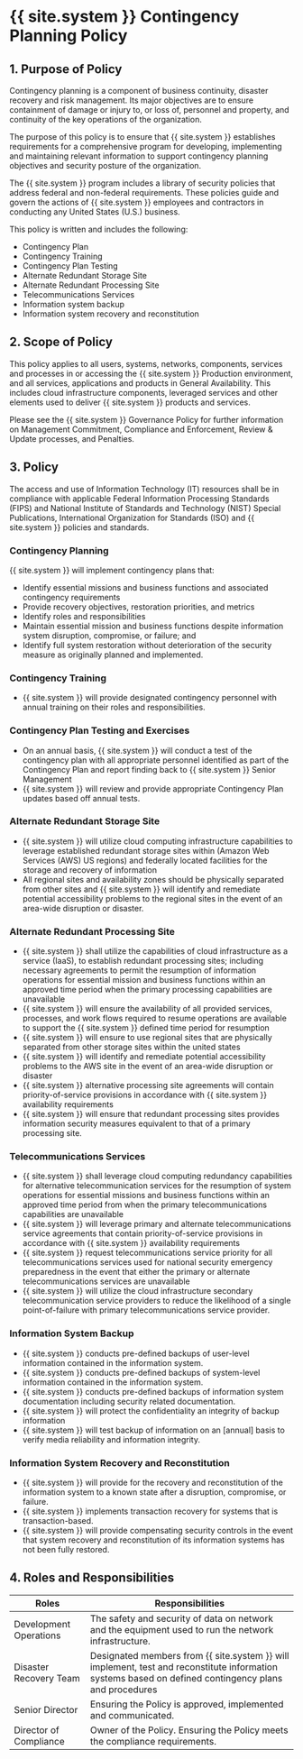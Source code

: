 # {{ site.system }} Contingency Planning Policy

## 1. Purpose of Policy
Contingency planning is a component of business continuity, disaster recovery and risk management. Its major objectives are to ensure containment of damage or injury to, or loss of, personnel and property, and continuity of the key operations of the organization.

The purpose of this policy is to ensure that {{ site.system }} establishes requirements for a comprehensive program for developing, implementing and maintaining relevant information to support contingency planning objectives and security posture of the organization.

The {{ site.system }} program includes a library of security policies that address federal and non-federal requirements. These policies guide and govern the actions of {{ site.system }} employees and contractors in conducting any United States (U.S.) business.

This policy is written and includes the following:
* Contingency Plan
* Contingency Training
* Contingency Plan Testing
* Alternate Redundant Storage Site
* Alternate Redundant  Processing Site
* Telecommunications Services
* Information system backup
* Information system  recovery and reconstitution

## 2. Scope of Policy
This policy applies to all users, systems, networks, components, services and processes in or accessing the {{ site.system }} Production environment, and all services, applications and products in General Availability.  This includes cloud infrastructure components, leveraged services and other elements used to deliver {{ site.system }} products and services.

Please see the {{ site.system }} Governance Policy for further information on Management Commitment, Compliance and Enforcement, Review & Update processes, and Penalties.

## 3. Policy
The access and use of Information Technology (IT) resources shall be in compliance with applicable Federal Information Processing Standards (FIPS) and National Institute of Standards and Technology (NIST) Special Publications, International Organization for Standards (ISO) and {{ site.system }} policies and standards.

### Contingency Planning
{{ site.system }} will implement contingency plans that:
* Identify essential missions and business functions and associated contingency requirements
* Provide recovery objectives, restoration priorities, and metrics
* Identify roles and responsibilities
* Maintain essential mission and business functions despite information system disruption, compromise, or failure; and
* Identify full system restoration without deterioration of the security measure as originally planned and implemented.

### Contingency Training
* {{ site.system }} will provide designated contingency personnel with annual training on their roles and responsibilities.

### Contingency Plan Testing and Exercises
* On an annual basis, {{ site.system }} will conduct a test of the contingency plan with all appropriate personnel identified as part of the Contingency Plan and report finding back to {{ site.system }} Senior Management
* {{ site.system }} will review and provide appropriate Contingency Plan updates based off annual tests.  

### Alternate Redundant Storage Site
* {{ site.system }} will utilize cloud computing infrastructure capabilities to leverage established redundant storage sites within (Amazon Web Services (AWS)  US regions) and federally located facilities for the storage and recovery of information
* All regional sites and availability zones should be physically separated from other sites and {{ site.system }} will identify and remediate potential accessibility problems to the regional sites in the event of an area-wide disruption or disaster.  

### Alternate Redundant Processing Site
* {{ site.system }} shall utilize the capabilities of cloud infrastructure as a service (IaaS), to establish redundant processing sites; including necessary agreements to permit the resumption of information operations for essential mission and business functions within an approved time period when the primary processing capabilities are unavailable
* {{ site.system }} will ensure the availability of all provided services, processes, and work flows required to resume operations are available to support the {{ site.system }} defined time period for resumption
* {{ site.system }} will ensure to use regional sites that are physically separated from other storage sites within the united states
* {{ site.system }} will identify and remediate potential accessibility problems to the AWS site in the event of an area-wide disruption or disaster
* {{ site.system }} alternative processing site agreements will contain priority-of-service provisions in accordance with {{ site.system }} availability requirements
* {{ site.system }} will ensure that redundant processing sites provides information security measures equivalent to that of a primary processing site.

### Telecommunications Services
* {{ site.system }} shall leverage cloud computing redundancy capabilities for alternative telecommunication services for the resumption of system operations for essential missions and business functions within an approved time period from when the primary telecommunications capabilities are unavailable  
* {{ site.system }} will leverage primary and alternate telecommunications service agreements that contain priority-of-service provisions in accordance with {{ site.system }} availability requirements
* {{ site.system }} request telecommunications service priority for all telecommunications services used for national security emergency preparedness in the event that either the primary or alternate telecommunications services are unavailable
* {{ site.system }} will utilize the cloud infrastructure secondary telecommunication service providers to reduce the likelihood of a single point-of-failure with primary telecommunications service provider.

### Information System Backup
* {{ site.system }} conducts pre-defined backups of user-level information contained in the information system.
* {{ site.system }} conducts pre-defined backups of system-level information contained in the information system.
* {{ site.system }} conducts pre-defined backups of information system documentation including security related documentation.  
* {{ site.system }} will protect the confidentiality an integrity of backup information
* {{ site.system }} will test backup of information on an [annual] basis to verify media reliability and information integrity.  

### Information System Recovery and Reconstitution
* {{ site.system }} will provide for the recovery and reconstitution of the information system to a known state after a disruption, compromise, or failure.  
* {{ site.system }} implements transaction recovery for systems that is transaction-based.
* {{ site.system }} will provide compensating security controls in the event that system recovery and reconstitution of its information systems has not been fully restored.

## 4. Roles and Responsibilities
|Roles                  |Responsibilities|
|-----------------------|-------------------------------------------------------------------------------------------------------|
|Development Operations |The safety and security of data on network and the equipment used to run the network infrastructure.
|Disaster Recovery Team | Designated members from {{ site.system }} will implement, test and reconstitute information systems based on defined contingency plans and procedures|
|Senior Director        | Ensuring the Policy is approved, implemented and communicated.|
|Director of Compliance | Owner of the Policy. Ensuring the Policy meets the compliance requirements.|
